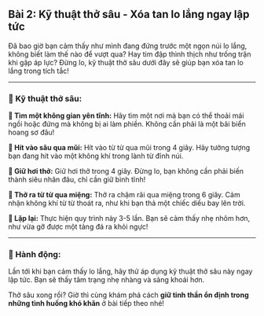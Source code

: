 ## Bài 2: Kỹ thuật thở sâu - Xóa tan lo lắng ngay lập tức

Đã bao giờ bạn cảm thấy như mình đang đứng trước một ngọn núi lo lắng, không biết làm thế nào để vượt qua? Hay tim đập thình thịch như trống trận khi gặp áp lực? Đừng lo, kỹ thuật thở sâu dưới đây sẽ giúp bạn xóa tan lo lắng trong tích tắc!

---

### 📌 Kỹ thuật thở sâu:

**🔹 Tìm một không gian yên tĩnh:**
Hãy tìm một nơi mà bạn có thể thoải mái ngồi hoặc đứng mà không bị ai làm phiền. Không cần phải là một bãi biển hoang sơ đâu!

**🔹 Hít vào sâu qua mũi:**
Hít vào từ từ qua mũi trong 4 giây. Hãy tưởng tượng bạn đang hít vào một không khí trong lành từ đỉnh núi.

**🔹 Giữ hơi thở:**
Giữ hơi thở trong 4 giây. Đừng lo, bạn không cần phải biến thành siêu nhân đâu, chỉ cần giữ bình tĩnh!

**🔹 Thở ra từ từ qua miệng:**
Thở ra chậm rãi qua miệng trong 6 giây. Cảm nhận không khí từ từ thoát ra, như khi bạn thả một chiếc diều bay lên trời.

**🔹 Lặp lại:**
Thực hiện quy trình này 3-5 lần. Bạn sẽ cảm thấy nhẹ nhõm hơn, như vừa gỡ được một tảng đá ra khỏi ngực!

---

### 🚀 Hành động:

Lần tới khi bạn cảm thấy lo lắng, hãy thử áp dụng kỹ thuật thở sâu này ngay lập tức. Bạn sẽ thấy tâm trạng nhẹ nhàng và sảng khoái hơn.

Thở sâu xong rồi? Giờ thì cùng khám phá cách **giữ tinh thần ổn định trong những tình huống khó khăn** ở bài tiếp theo nhé!